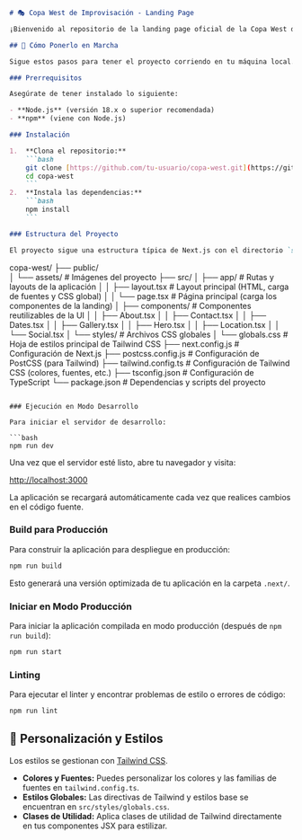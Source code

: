 ````markdown
# 🎭 Copa West de Improvisación - Landing Page

¡Bienvenido al repositorio de la landing page oficial de la Copa West de Improvisación 2025! Este proyecto está diseñado para promocionar el emocionante torneo de improvisación teatral que se celebra en Mendoza, Argentina.

## 🚀 Cómo Ponerlo en Marcha

Sigue estos pasos para tener el proyecto corriendo en tu máquina local.

### Prerrequisitos

Asegúrate de tener instalado lo siguiente:

- **Node.js** (versión 18.x o superior recomendada)
- **npm** (viene con Node.js)

### Instalación

1.  **Clona el repositorio:**
    ```bash
    git clone [https://github.com/tu-usuario/copa-west.git](https://github.com/tu-usuario/copa-west.git) # Reemplaza 'tu-usuario' con el tuyo
    cd copa-west
    ```
2.  **Instala las dependencias:**
    ```bash
    npm install
    ```

### Estructura del Proyecto

El proyecto sigue una estructura típica de Next.js con el directorio `src/`:
````

copa-west/
├── public/  
│ └── assets/ \# Imágenes del proyecto
├── src/
│ ├── app/ \# Rutas y layouts de la aplicación
│ │ ├── layout.tsx \# Layout principal (HTML, carga de fuentes y CSS global)
│ │ └── page.tsx \# Página principal (carga los componentes de la landing)
│ ├── components/ \# Componentes reutilizables de la UI
│ │ ├── About.tsx
│ │ ├── Contact.tsx
│ │ ├── Dates.tsx
│ │ ├── Gallery.tsx
│ │ ├── Hero.tsx
│ │ ├── Location.tsx
│ │ └── Social.tsx
│ └── styles/ \# Archivos CSS globales
│ └── globals.css \# Hoja de estilos principal de Tailwind CSS
├── next.config.js \# Configuración de Next.js
├── postcss.config.js \# Configuración de PostCSS (para Tailwind)
├── tailwind.config.ts \# Configuración de Tailwind CSS (colores, fuentes, etc.)
├── tsconfig.json \# Configuración de TypeScript
└── package.json \# Dependencias y scripts del proyecto

````

### Ejecución en Modo Desarrollo

Para iniciar el servidor de desarrollo:

```bash
npm run dev
````

Una vez que el servidor esté listo, abre tu navegador y visita:

[http://localhost:3000](https://www.google.com/search?q=http://localhost:3000)

La aplicación se recargará automáticamente cada vez que realices cambios en el código fuente.

### Build para Producción

Para construir la aplicación para despliegue en producción:

```bash
npm run build
```

Esto generará una versión optimizada de tu aplicación en la carpeta `.next/`.

### Iniciar en Modo Producción

Para iniciar la aplicación compilada en modo producción (después de `npm run build`):

```bash
npm run start
```

### Linting

Para ejecutar el linter y encontrar problemas de estilo o errores de código:

```bash
npm run lint
```

## 🎨 Personalización y Estilos

Los estilos se gestionan con [Tailwind CSS](https://tailwindcss.com/).

- **Colores y Fuentes:** Puedes personalizar los colores y las familias de fuentes en `tailwind.config.ts`.
- **Estilos Globales:** Las directivas de Tailwind y estilos base se encuentran en `src/styles/globals.css`.
- **Clases de Utilidad:** Aplica clases de utilidad de Tailwind directamente en tus componentes JSX para estilizar.

```

```
